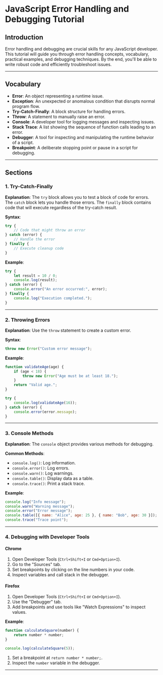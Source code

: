 
# JavaScript Error Handling and Debugging Tutorial

## Introduction
Error handling and debugging are crucial skills for any JavaScript developer. This tutorial will guide you through error handling concepts, vocabulary, practical examples, and debugging techniques. By the end, you'll be able to write robust code and efficiently troubleshoot issues.

---

## Vocabulary
- **Error**: An object representing a runtime issue.
- **Exception**: An unexpected or anomalous condition that disrupts normal program flow.
- **Try-Catch-Finally**: A block structure for handling errors.
- **Throw**: A statement to manually raise an error.
- **Console**: A developer tool for logging messages and inspecting issues.
- **Stack Trace**: A list showing the sequence of function calls leading to an error.
- **Debugger**: A tool for inspecting and manipulating the runtime behavior of a script.
- **Breakpoint**: A deliberate stopping point or pause in a script for debugging.

---

## Sections

### 1. Try-Catch-Finally

**Explanation**:
The `try` block allows you to test a block of code for errors. The `catch` block lets you handle those errors. The `finally` block contains code that will execute regardless of the try-catch result.

**Syntax**:
```javascript
try {
    // Code that might throw an error
} catch (error) {
    // Handle the error
} finally {
    // Execute cleanup code
}
```

**Example**:
```javascript
try {
    let result = 10 / 0;
    console.log(result);
} catch (error) {
    console.error("An error occurred:", error);
} finally {
    console.log("Execution completed.");
}
```

---

### 2. Throwing Errors

**Explanation**:
Use the `throw` statement to create a custom error.

**Syntax**:
```javascript
throw new Error("Custom error message");
```

**Example**:
```javascript
function validateAge(age) {
    if (age < 18) {
        throw new Error("Age must be at least 18.");
    }
    return "Valid age.";
}

try {
    console.log(validateAge(16));
} catch (error) {
    console.error(error.message);
}
```

---

### 3. Console Methods

**Explanation**: The `console` object provides various methods for debugging.

**Common Methods**:
- `console.log()`: Log information.
- `console.error()`: Log errors.
- `console.warn()`: Log warnings.
- `console.table()`: Display data as a table.
- `console.trace()`: Print a stack trace.

**Example**:
```javascript
console.log("Info message");
console.warn("Warning message");
console.error("Error message");
console.table([{ name: "Alice", age: 25 }, { name: "Bob", age: 30 }]);
console.trace("Trace point");
```

---

### 4. Debugging with Developer Tools

#### Chrome
1. Open Developer Tools (`Ctrl+Shift+I` or `Cmd+Option+I`).
2. Go to the "Sources" tab.
3. Set breakpoints by clicking on the line numbers in your code.
4. Inspect variables and call stack in the debugger.

#### Firefox
1. Open Developer Tools (`Ctrl+Shift+I` or `Cmd+Option+I`).
2. Use the "Debugger" tab.
3. Add breakpoints and use tools like "Watch Expressions" to inspect values.

**Example**:
```javascript
function calculateSquare(number) {
    return number * number;
}

console.log(calculateSquare(5));
```
1. Set a breakpoint at `return number * number;`.
2. Inspect the `number` variable in the debugger.

---
